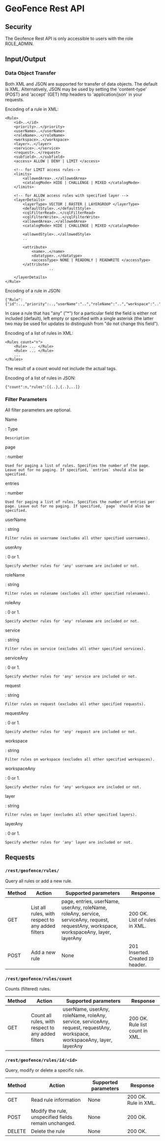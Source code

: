 # GeoFence Rest API

## Security

The Geofence Rest API is only accessible to users with the role ROLE_ADMIN.

## Input/Output

### Data Object Transfer

Both XML and JSON are supported for transfer of data objects. The default is XML. Alternatively, JSON may be used by setting the 'content-type' (POST) and 'accept' (GET) http headers to 'application/json' in your requests.

Encoding of a rule in XML:

    <Rule>
        <id>..</id>
        <priority>..</priority>
        <userName>..</userName>
        <roleName>..</roleName>
        <workspace>..</workspace>
        <layer>..</layer>
        <service>..</service>
        <request>..</request>
        <subfield>..</subfield>
        <access> ALLOW | DENY | LIMIT </access>

        <!-- for LIMIT access rules-->
        <limits> 
            <allowedArea>..</allowedArea>
            <catalogMode> HIDE | CHALLENGE | MIXED </catalogMode>
        </limits>

        <!-- for ALLOW access rules with specified layer -->
        <layerDetails>
            <layerType> VECTOR | RASTER | LAYERGROUP </layerType>
            <defaultStyle>..</defaultStyle>
            <cqlFilterRead>..</cqlFilterRead>
            <cqlFilterWrite>..</cqlFilterWrite>
            <allowedArea>..</allowedArea>
            <catalogMode> HIDE | CHALLENGE | MIXED </catalogMode>

            <allowedStyle>..</allowedStyle>
            ..

            <attribute>
                <name>..</name>
                <datatype>..</datatype>
                <accessType> NONE | READONLY | READWRITE </accessType>
            </attribute>            
                        ..

        </layerDetails>
    </Rule>

Encoding of a rule in JSON:

    {"Rule": {"id":..,"priority":..,"userName":"..","roleName":"..","workspace":"..","layer":"..","service":"..","request":"..","subfield":"..","access":".."}}

In case a rule that has "any" ("*") for a particular field the field is either not included (default), left empty or specified with a single asterisk (the latter two may be used for updates to distinguish from "do not change this field").

Encoding of a list of rules in XML:

    <Rules count="n">
        <Rule> ... </Rule>
        <Rule> ... </Rule>
        ...     
    </Rules>

The result of a count would not include the actual <Rule> tags.

Encoding of a list of rules in JSON:

    {"count":n,"rules":[{..},{..},..]}  

### Filter Parameters

All filter parameters are optional.

Name

:   Type

    Description

page

:   number

    Used for paging a list of rules. Specifies the number of the page. Leave out for no paging. If specified, `entries` should also be specified.

entries

:   number

    Used for paging a list of rules. Specifies the number of entries per page. Leave out for no paging. If specified, `page` should also be specified.

userName

:   string

    Filter rules on username (excludes all other specified usernames).

userAny

:   0 or 1.

    Specify whether rules for 'any' username are included or not.

roleName

:   string

    Filter rules on rolename (excludes all other specified rolenames).

roleAny

:   0 or 1.

    Specify whether rules for 'any' rolename are included or not.

service

:   string

    Filter rules on service (excludes all other specified services).

serviceAny

:   0 or 1.

    Specify whether rules for 'any' service are included or not.

request

:   string

    Filter rules on request (excludes all other specified requests).

requestAny

:   0 or 1.

    Specify whether rules for 'any' request are included or not.

workspace

:   string

    Filter rules on workspace (excludes all other specified workspaces).

workspaceAny

:   0 or 1.

    Specify whether rules for 'any' workspace are included or not.

layer

:   string

    Filter rules on layer (excludes all other specified layers).

layerAny

:   0 or 1.

    Specify whether rules for 'any' layer are included or not.

## Requests

### `/rest/geofence/rules/`

Query all rules or add a new rule.

| Method | Action                                            | Supported parameters                                                                                                                    | Response                           |
|--------|---------------------------------------------------|-----------------------------------------------------------------------------------------------------------------------------------------|------------------------------------|
| GET    | List all rules, with respect to any added filters | page, entries, userName, userAny, roleName, roleAny, service, serviceAny, request, requestAny, workspace, workspaceAny, layer, layerAny | 200 OK. List of rules in XML.      |
| POST   | Add a new rule                                    | None                                                                                                                                    | 201 Inserted. Created `ID` header. |

### `/rest/geofence/rules/count`

Counts (filtered) rules.

| Method | Action                                             | Supported parameters                                                                                                     | Response                        |
|--------|----------------------------------------------------|--------------------------------------------------------------------------------------------------------------------------|---------------------------------|
| GET    | Count all rules, with respect to any added filters | userName, userAny, roleName, roleAny, service, serviceAny, request, requestAny, workspace, workspaceAny, layer, layerAny | 200 OK. Rule list count in XML. |

### `/rest/geofence/rules/id/<id>`

Query, modify or delete a specific rule.

| Method | Action                                                | Supported parameters | Response             |
|--------|-------------------------------------------------------|----------------------|----------------------|
| GET    | Read rule information                                 | None                 | 200 OK. Rule in XML. |
| POST   | Modify the rule, unspecified fields remain unchanged. | None                 | 200 OK.              |
| DELETE | Delete the rule                                       | None                 | 200 OK.              |
